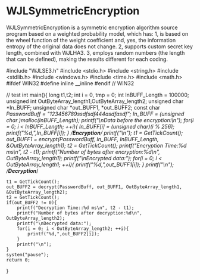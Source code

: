 # WJLSymmetricEncryption
WJLSymmetricEncryption is a symmetric encryption algorithm source program based on a weighted probability model, which has:
1, is based on the wheel function of the weight coefficient and, yes, the information entropy of the original data does not change.
2, supports custom secret key length, combined with WJLHA3.
3, employs random numbers (the length that can be defined), making the results different for each coding.

#include "WJLSE3.h"
#include <stdio.h>
#include <string.h>
#include <stdlib.h>
#include <windows.h>
#include <time.h>
#include <math.h>
#ifdef WIN32
#define  inline __inline
#endif // WIN32

// test
int main(){
	long t1,t2;
	int i = 0, tmp = 0;
	int InBUFF_Length = 100000;
	unsigned int OutByteArray_length1,OutByteArray_length2;
	unsigned char *In_BUFF;
	unsigned char *out_BUFF1, *out_BUFF2;
	const char *PasswordBuff = "123456789ssdfsdf444asdfasdf";
	In_BUFF = (unsigned char *)malloc(InBUFF_Length);
	printf("\nData before the encryption:\n");
	for(i = 0; i < InBUFF_Length; ++i){
		In_BUFF[i] = (unsigned char)(i % 256);
		printf("%d,",In_BUFF[i]);
	}
	/*****************************************Encryption*****************************************/
	printf("\n");
	t1 = GetTickCount();
	out_BUFF1 = encrypt(PasswordBuff, In_BUFF, InBUFF_Length, &OutByteArray_length1);
	t2 = GetTickCount();
	printf("Encryption Time:%d ms\n", t2 - t1);
	printf("Number of bytes after encryption:%d\n", OutByteArray_length1);
	printf("\nEncrypted data:");
	for(i = 0; i < OutByteArray_length1; ++i){
		printf("%d,",out_BUFF1[i]);
	}
	printf("\n");
	/****************************************Decryption******************************************/
	
	t1 = GetTickCount();
	out_BUFF2 = decrypt(PasswordBuff, out_BUFF1, OutByteArray_length1, &OutByteArray_length2);
	t2 = GetTickCount();
	if(out_BUFF2 != 0){
		printf("Decryption Time::%d ms\n", t2 - t1);
		printf("Number of bytes after decryption:%d\n", OutByteArray_length2);
		printf("\nDecrypted data:");
		for(i = 0; i < OutByteArray_length2; ++i){
			printf("%d,",out_BUFF2[i]);
		}
		printf("\n");
	}
	system("pause");
	return 0;
}
